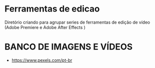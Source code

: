 # Ferramentas de edicao
Diretório criando para agrupar series de ferramentas de edição de vídeo (Adobe Premiere e Adobe After Effects )  

# BANCO DE IMAGENS E VÍDEOS
- https://www.pexels.com/pt-br

